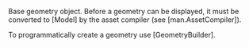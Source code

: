Base geometry object. Before a geometry can be displayed, it must be converted to [Model] by the asset compiler (see [man.AssetCompiler]).

To programmatically create a geometry use [GeometryBuilder].
